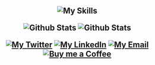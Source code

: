 <h2 align="center" />
  
![My Skills](https://skillicons.dev/icons?i=c,cpp,go,anaconda,tailwind,nodejs,postgres,arch,docker,git,python,fastapi,pytorch,bash,django,kali,tensorflow,sklearn,linux,debian,vim,selenium,mysql,java&perline=8)

<picture>
  <source media="(prefers-color-scheme: dark)" srcset="https://github-readme-stats.vercel.app/api?username=Pixie2468&theme=github_dark_dimmed&hide_border=true&count_private=true&hide=issues%2Ccontribs&rank_icon=github">
  <img alt="Github Stats" src="https://github-readme-stats.vercel.app/api?username=Pixie2468&theme=swift&hide_border=true&count_private=true&hide=issues,contrib&rank_icon=githubs">
</picture>
<picture>
  <source media="(prefers-color-scheme: dark)" srcset="https://github-readme-stats.vercel.app/api/top-langs/?username=Pixie2468&&theme=github_dark_dimmed&hide_border=true&hide_progress=true&hide=javascript&layout=compact">
  <img alt="Github Stats" src="https://github-readme-stats.vercel.app/api/top-langs/?username=Pixie2468&theme=swift&hide_border=true&hide_progress=true&hide=javascript&layout=compact">
</picture>

[![My Twitter](https://img.shields.io/badge/DarshAyde-000?style=for-the-badge&logo=x&logoColor=white)](https://twitter.com/DarshAyde)
[![My LinkedIn](https://img.shields.io/badge/darshayde-0A66C2?style=for-the-badge&logo=linkedin&logoColor=white)](https://linkedin.com/in/darsh-ayde)
[![My Email](https://img.shields.io/badge/darshayde@gmail.com-dc2626?logo=gmail&style=for-the-badge&logoColor=white)](mailto:darshayde@gmail.com)
[![Buy me a Coffee](https://img.shields.io/badge/buy_me_a_coffee-FFDD00?style=for-the-badge&logo=buymeacoffee&logoColor=black)](https://buymeacoffee.com/darsh.ayde)
